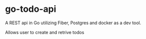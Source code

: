 # go-todo-api
A REST api in Go utilizing Fiber, Postgres and docker as a dev tool. 

Allows user to create and retrive todos
